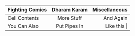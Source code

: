 | Fighting Comics     | Dharam Karam     | Miscellaneous    |
| :------------- | :----------: | -----------: |
|  Cell Contents | More Stuff   | And Again    |
| You Can Also   | Put Pipes In | Like this \| |
